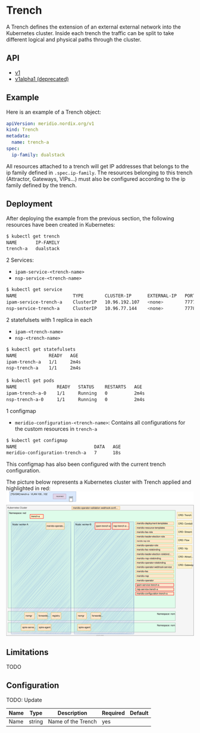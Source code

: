 # Trench

A Trench defines the extension of an external external network into the Kubernetes cluster. Inside each trench the traffic can be split to take different logical and physical paths through the cluster.

## API

- [v1](https://github.com/Nordix/Meridio/blob/master/api/v1/trench_types.go)
- [v1alpha1 (deprecated)](https://github.com/Nordix/Meridio/blob/master/api/v1alpha1/trench_types.go)

## Example

Here is an example of a Trench object:

```yaml
apiVersion: meridio.nordix.org/v1
kind: Trench
metadata:
  name: trench-a
spec:
  ip-family: dualstack
```

All resources attached to a trench will get IP addresses that belongs to the ip family defined in `.spec.ip-family`. The resources belonging to this trench (Attractor, Gateways, VIPs...) must also be configured according to the ip family defined by the trench.

## Deployment

After deploying the example from the previous section, the following resources have been created in Kubernetes:

```sh
$ kubectl get trench
NAME       IP-FAMILY
trench-a   dualstack
```

2 Services:
* `ipam-service-<trench-name>`
* `nsp-service-<trench-name>`
```sh
$ kubectl get service 
NAME                     TYPE        CLUSTER-IP      EXTERNAL-IP   PORT(S)    AGE
ipam-service-trench-a    ClusterIP   10.96.192.107   <none>        7777/TCP   9s
nsp-service-trench-a     ClusterIP   10.96.77.144    <none>        7778/TCP   9s
```

2 statefulsets with 1 replica in each
* `ipam-<trench-name>`
* `nsp-<trench-name>`
```sh
$ kubectl get statefulsets
NAME            READY   AGE
ipam-trench-a   1/1     2m4s
nsp-trench-a    1/1     2m4s

$ kubectl get pods
NAME               READY   STATUS    RESTARTS   AGE
ipam-trench-a-0    1/1     Running   0          2m4s
nsp-trench-a-0     1/1     Running   0          2m4s
```

1 configmap
* `meridio-configuration-<trench-name>`: Contains all configurations for the custom resources in `trench-a`
```sh
$ kubectl get configmap
NAME                             DATA   AGE
meridio-configuration-trench-a   7      18s
```
This configmap has also been configured with the current trench configuration.

The picture below represents a Kubernetes cluster with Trench applied and highlighted in red:
![Installation-Trench](../resources/Installation-Trench.svg)

## Limitations

TODO

## Configuration

TODO: Update

Name | Type | Description | Required | Default
--- | --- | --- | --- | ---
Name | string | Name of the Trench | yes | 
